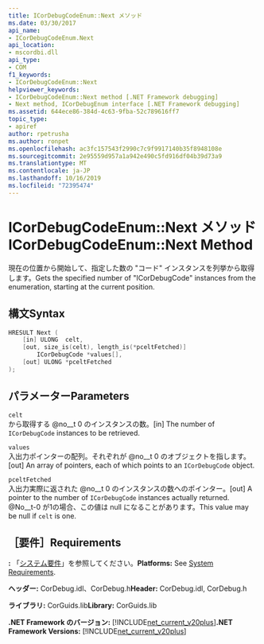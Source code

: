 ```yaml
---
title: ICorDebugCodeEnum::Next メソッド
ms.date: 03/30/2017
api_name:
- ICorDebugCodeEnum.Next
api_location:
- mscordbi.dll
api_type:
- COM
f1_keywords:
- ICorDebugCodeEnum::Next
helpviewer_keywords:
- ICorDebugCodeEnum::Next method [.NET Framework debugging]
- Next method, ICorDebugEnum interface [.NET Framework debugging]
ms.assetid: 644ece86-384d-4c63-9fba-52c789616ff7
topic_type:
- apiref
author: rpetrusha
ms.author: ronpet
ms.openlocfilehash: ac3fc157543f2990c7c9f9917140b35f8948108e
ms.sourcegitcommit: 2e95559d957a1a942e490c5fd916df04b39d73a9
ms.translationtype: MT
ms.contentlocale: ja-JP
ms.lasthandoff: 10/16/2019
ms.locfileid: "72395474"
---
```

# <a name="icordebugcodeenumnext-method"></a><span data-ttu-id="50062-102">ICorDebugCodeEnum::Next メソッド</span><span class="sxs-lookup"><span data-stu-id="50062-102">ICorDebugCodeEnum::Next Method</span></span>

<span data-ttu-id="50062-103">現在の位置から開始して、指定した数の "コード" インスタンスを列挙から取得します。</span><span class="sxs-lookup"><span data-stu-id="50062-103">Gets the specified number of "ICorDebugCode" instances from the enumeration, starting at the current position.</span></span>

## <a name="syntax"></a><span data-ttu-id="50062-104">構文</span><span class="sxs-lookup"><span data-stu-id="50062-104">Syntax</span></span>

```cpp
HRESULT Next (
    [in] ULONG  celt,
    [out, size_is(celt), length_is(*pceltFetched)]
        ICorDebugCode *values[],
    [out] ULONG *pceltFetched
);
```

## <a name="parameters"></a><span data-ttu-id="50062-105">パラメーター</span><span class="sxs-lookup"><span data-stu-id="50062-105">Parameters</span></span>

`celt`  
<span data-ttu-id="50062-106">から取得する @no__t 0 のインスタンスの数。</span><span class="sxs-lookup"><span data-stu-id="50062-106">[in] The number of `ICorDebugCode` instances to be retrieved.</span></span>

`values`  
<span data-ttu-id="50062-107">入出力ポインターの配列。それぞれが @no__t 0 のオブジェクトを指します。</span><span class="sxs-lookup"><span data-stu-id="50062-107">[out] An array of pointers, each of which points to an `ICorDebugCode` object.</span></span>

`pceltFetched`  
<span data-ttu-id="50062-108">入出力実際に返された @no__t 0 のインスタンスの数へのポインター。</span><span class="sxs-lookup"><span data-stu-id="50062-108">[out] A pointer to the number of `ICorDebugCode` instances actually returned.</span></span> <span data-ttu-id="50062-109">@No__t-0 が1の場合、この値は null になることがあります。</span><span class="sxs-lookup"><span data-stu-id="50062-109">This value may be null if `celt` is one.</span></span>

## <a name="requirements"></a><span data-ttu-id="50062-110">［要件］</span><span class="sxs-lookup"><span data-stu-id="50062-110">Requirements</span></span>

<span data-ttu-id="50062-111">**:** 「[システム要件](../../get-started/system-requirements.md)」を参照してください。</span><span class="sxs-lookup"><span data-stu-id="50062-111">**Platforms:** See [System Requirements](../../get-started/system-requirements.md).</span></span>

<span data-ttu-id="50062-112">**ヘッダー:** CorDebug.idl、CorDebug.h</span><span class="sxs-lookup"><span data-stu-id="50062-112">**Header:** CorDebug.idl, CorDebug.h</span></span>

<span data-ttu-id="50062-113">**ライブラリ:** CorGuids.lib</span><span class="sxs-lookup"><span data-stu-id="50062-113">**Library:** CorGuids.lib</span></span>

<span data-ttu-id="50062-114">**.NET Framework のバージョン:** [!INCLUDE[net_current_v20plus](../../../../includes/net-current-v20plus-md.md)]</span><span class="sxs-lookup"><span data-stu-id="50062-114">**.NET Framework Versions:** [!INCLUDE[net_current_v20plus](../../../../includes/net-current-v20plus-md.md)]</span></span>
